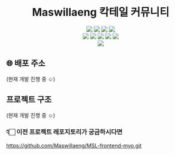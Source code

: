 <div style="text-align: center;">
<h1>Maswillaeng 칵테일 커뮤니티</h1>
  <img src="https://img.shields.io/badge/JavaScript-ES6+-F7DF1E?logo=javascript" />
  <img src="https://img.shields.io/badge/React-18.2.0-61DAFB?logo=react" />
  <img src="https://img.shields.io/badge/Node.js-18.12.1-green?logo=node.js" />
  <img src="https://img.shields.io/badge/Vite-4.4.0-646cff?logo=vite" />
  <br/>
    <img src="https://img.shields.io/badge/twin.macro-3.4.0-purple?logo=twin-macro" />
  <img src="https://img.shields.io/badge/Styled Components-6.0.5-BF4F74?logo=styledcomponents" />
  <img src="https://img.shields.io/badge/Tailwind CSS-3.3.3-06B6D4?logo=tailwindcss" />
  <img src="https://img.shields.io/badge/Firebase-10.4.0-FFCA28?logo=firebase" />
  <img src="https://img.shields.io/badge/Axios-1.4.0-5A29E4?logo=axios" />
  <br/>
  <img src="https://img.shields.io/badge/Visual Studio Code-007ACC?logo=visualstudiocode" />
</div>

## 🌐 배포 주소

(현재 개발 진행 중 ☺️)

## 프로젝트 구조

(현재 개발 진행 중 ☺️)

### 👇🏻 이전 프로젝트 레포지토리가 궁금하시다면

https://github.com/Maswillaeng/MSL-frontend-myo.git
